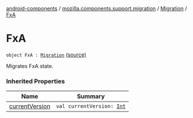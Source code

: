[android-components](../../index.md) / [mozilla.components.support.migration](../index.md) / [Migration](index.md) / [FxA](./-fx-a.md)

# FxA

`object FxA : `[`Migration`](index.md) [(source)](https://github.com/mozilla-mobile/android-components/blob/master/components/support/migration/src/main/java/mozilla/components/support/migration/FennecMigrator.kt#L84)

Migrates FxA state.

### Inherited Properties

| Name | Summary |
|---|---|
| [currentVersion](current-version.md) | `val currentVersion: `[`Int`](https://kotlinlang.org/api/latest/jvm/stdlib/kotlin/-int/index.html) |

